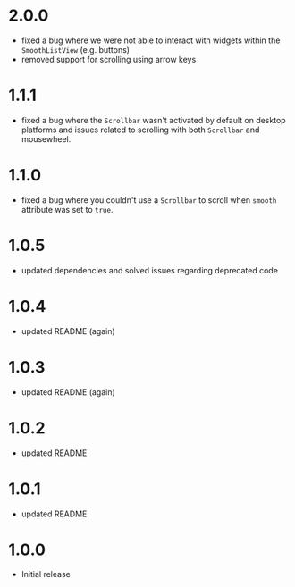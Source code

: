 # 2.0.0
* fixed a bug where we were not able to interact with widgets within the `SmoothListView` (e.g. buttons)
* removed support for scrolling using arrow keys
# 1.1.1
* fixed a bug where the `Scrollbar` wasn't activated by default on desktop platforms and issues related to scrolling with both `Scrollbar` and mousewheel.
# 1.1.0
* fixed a bug where you couldn't use a `Scrollbar` to scroll when `smooth` attribute was set to `true`.
# 1.0.5
* updated dependencies and solved issues regarding deprecated code
# 1.0.4
* updated README (again)
# 1.0.3
* updated README (again)
# 1.0.2
* updated README
# 1.0.1
* updated README
# 1.0.0
* Initial release
